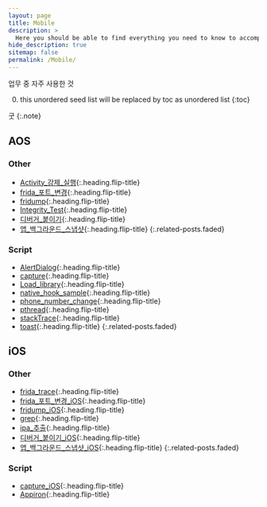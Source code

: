 ```yaml
---
layout: page
title: Mobile
description: >
  Here you should be able to find everything you need to know to accomplish the most common tasks when blogging with Hydejack.
hide_description: true
sitemap: false
permalink: /Mobile/
---
```


업무 중 자주 사용한 것

0. this unordered seed list will be replaced by toc as unordered list
{:toc}

굿
{:.note}


## AOS
### Other
* [Activity_강제_실행]{:.heading.flip-title}
* [frida_포트_변경]{:.heading.flip-title}
* [fridump]{:.heading.flip-title}
* [Integrity_Test]{:.heading.flip-title}
* [디버거_붙이기]{:.heading.flip-title}
* [앱_백그라운드_스냅샷]{:.heading.flip-title}
{:.related-posts.faded}

### Script
* [AlertDialog]{:.heading.flip-title}
* [capture]{:.heading.flip-title}
* [Load_library]{:.heading.flip-title}
* [native_hook_sample]{:.heading.flip-title}
* [phone_number_change]{:.heading.flip-title}
* [pthread]{:.heading.flip-title}
* [stackTrace]{:.heading.flip-title}
* [toast]{:.heading.flip-title}
{:.related-posts.faded}

## iOS
### Other
* [frida_trace]{:.heading.flip-title}
* [frida_포트_변경_iOS]{:.heading.flip-title}
* [fridump_iOS]{:.heading.flip-title}
* [grep]{:.heading.flip-title}
* [ipa_추출]{:.heading.flip-title}
* [디버거_붙이기_iOS]{:.heading.flip-title}
* [앱_백그라운드_스냅샷_iOS]{:.heading.flip-title}
{:.related-posts.faded}

### Script
* [capture_iOS]{:.heading.flip-title}
* [Appiron]{:.heading.flip-title}



[Activity_강제_실행]: /AOS/Activity_강제_실행.md
[frida_포트_변경]: /AOS/frida_포트_변경.md
[fridump]: /AOS/fridump.md
[Integrity_Test]: /AOS/Integrity_Test.md
[디버거_붙이기]: /AOS/디버거_붙이기.md
[앱_백그라운드_스냅샷]: /AOS/앱_백그라운드_스냅샷.md
[AlertDialog]: /AOS/Script/AlertDialog.md
[capture]: /AOS/Script/capture.md
[Load_library]: /AOS/Script/Load_library.md
[native_hook_sample]: /AOS/Script/native_hook_sample.md
[phone_number_change]: /AOS/Script/phone_number_change.md
[pthread]: /AOS/Script/pthread.md
[stackTrace]: /AOS/Script/stackTrace.md
[toast]: /AOS/Script/toast.md


[frida_trace]: /iOS/frida_trace.md
[frida_포트_변경_iOS]: /iOS/frida_포트_변경.md
[fridump_iOS]: /iOS/fridump.md
[grep]: /iOS/grep.md
[ipa_추출]: /iOS/ipa_추출.md
[디버거_붙이기_iOS]: /iOS/디버거_붙이기.md
[앱_백그라운드_스냅샷_iOS]: /iOS/앱_백그라운드_스냅샷.md
[capture_iOS]: /iOS/Script/capture.md
[Appiron]: /iOS/Script/AppIron.md


[LICENSE]: ../LICENSE.md
[NOTICE]: ../NOTICE.md
[CHANGELOG]: ../CHANGELOG.md
